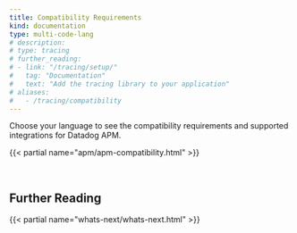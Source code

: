 ```yaml
---
title: Compatibility Requirements
kind: documentation
type: multi-code-lang
# description:
# type: tracing
# further_reading:
# - link: "/tracing/setup/"
#   tag: "Documentation"
#   text: "Add the tracing library to your application"
# aliases:
#   - /tracing/compatibility
---
```


Choose your language to see the compatibility requirements and supported integrations for Datadog APM.

{{< partial name="apm/apm-compatibility.html" >}}

<br>

## Further Reading

{{< partial name="whats-next/whats-next.html" >}}


